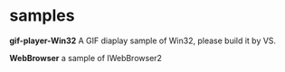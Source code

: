 # samples
**gif-player-Win32**
A GIF diaplay sample of Win32, please build it by VS.

**WebBrowser**
a sample of IWebBrowser2
